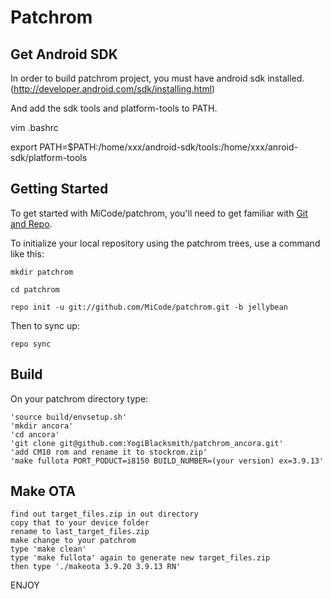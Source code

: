 Patchrom
===========

Get Android SDK
----------------

In order to build patchrom project, you must have android sdk installed.(http://developer.android.com/sdk/installing.html)

And add the sdk tools and platform-tools to PATH.

vim .bashrc

export PATH=$PATH:/home/xxx/android-sdk/tools:/home/xxx/anroid-sdk/platform-tools

Getting Started
---------------

To get started with MiCode/patchrom, you'll need to get
familiar with [Git and Repo](http://source.android.com/download/using-repo).

To initialize your local repository using the patchrom trees, use a command like this:

    mkdir patchrom

    cd patchrom

    repo init -u git://github.com/MiCode/patchrom.git -b jellybean

Then to sync up:

    repo sync

Build
--------

On your patchrom directory type:

    'source build/envsetup.sh'    
    'mkdir ancora'
    'cd ancora'
    'git clone git@github.com:YogiBlacksmith/patchrom_ancora.git'
    'add CM10 rom and rename it to stockrom.zip'
    'make fullota PORT_PODUCT=i8150 BUILD_NUMBER=(your version) ex=3.9.13'
    
Make OTA
---------

    find out target_files.zip in out directory
    copy that to your device folder
    rename to last_target_files.zip
    make change to your patchrom
    type 'make clean'
    type 'make fullota' again to generate new target_files.zip
    then type './makeota 3.9.20 3.9.13 RN'
    
ENJOY
    
